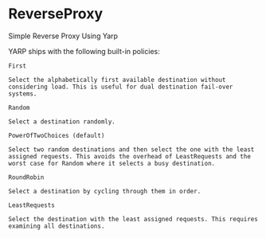 # ReverseProxy
Simple Reverse Proxy Using Yarp

YARP ships with the following built-in policies:

    First

    Select the alphabetically first available destination without considering load. This is useful for dual destination fail-over systems.

    Random

    Select a destination randomly.

    PowerOfTwoChoices (default)

    Select two random destinations and then select the one with the least assigned requests. This avoids the overhead of LeastRequests and the worst case for Random where it selects a busy destination.

    RoundRobin

    Select a destination by cycling through them in order.

    LeastRequests

    Select the destination with the least assigned requests. This requires examining all destinations.
